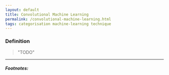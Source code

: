 ```yaml
---
layout: default
title: Convolutional Machine Learning
permalink: /convolutional-machine-learning.html
tags: categorisation machine-learning technique
---
```


### Definition

> "TODO"

<hr />

##### Footnotes: